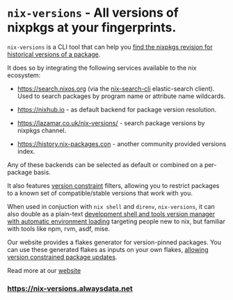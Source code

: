 # `nix-versions` - All versions of nixpkgs at your fingerprints.

`nix-versions` is a CLI tool that can help you [find the nixpkgs revision for historical versions of a package](https://nix-versions.alwaysdata.net/getting-started/listing-versions.html).

It does so by integrating the following services available to the nix ecosystem:

- https://search.nixos.org (via the [nix-search-cli](https://github.com/peterldowns/nix-search-cli) elastic-search client). Used to search packages by program name or attribute name wildcards.

- https://nixhub.io - as default backend for package version resolution.

- https://lazamar.co.uk/nix-versions/ - search package versions by nixpkgs channel.

- https://history.nix-packages.con - another community provided versions index.

Any of these backends can be selected as default or combined on a per-package basis.

It also features [version constraint](https://github.com/Masterminds/semver?tab=readme-ov-file#hyphen-range-comparisons) filters, allowing you to restrict packages to a known set of compatible/stable versions that work with you.

When used in conjuction with `nix shell` and `direnv`, `nix-versions`, it can also double as a plain-text [development shell and tools version manager with automatic environment loading](https://nix-versions.alwaysdata.net/tools-version-manager.html) targeting people new to nix, but familiar with tools like npm, rvm, asdf, mise.

Our website provides a flakes generator for version-pinned packages. You can use these generated flakes as inputs on your own flakes, [allowing version constrained package updates](https://nix-versions.alwaysdata.net/flake-generator.html).

Read more at our [website](https://nix-versions.alwaysdata.net/)

### https://nix-versions.alwaysdata.net
